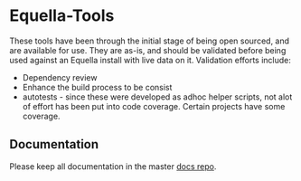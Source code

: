 # Equella-Tools

These tools have been through the initial stage of being open sourced, and are available for use.  They are as-is, and should be validated before being used against an Equella install with live data on it.  Validation efforts include:
* Dependency review
* Enhance the build process to be consist
* autotests - since these were developed as adhoc helper scripts, not alot of effort has been put into code coverage.  Certain projects have some coverage.

## Documentation
Please keep all documentation in the master [docs repo](https://github.com/equella/equella.github.io/blob/master/equella-tools/).
